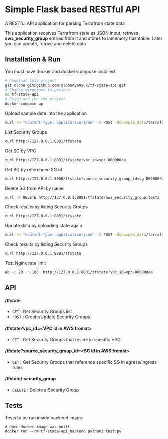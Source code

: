 # Simple Flask based RESTful API
A RESTful API application for parsing Terrafrom state data

This application receives Terrafrom state as JSON input, retrives **aws_security_group** entries from it and stores to inmemory hashtable.
Later you can update, retrive and delete data

## Installation & Run
You must have docker and docker-compose installed

```bash
# Download this project
git clone git@github.com:slobodyanyuk/tf-state-api.git
# Change directory to project
cd tf-state-api
# Build and run the project
docker-compose up 
```

Upload sample data into the application
```bash
curl -H "Content-Type: application/json" -X POST -d@sample_data/terraform_test.tfstate http://127.0.0.1:8081/tfstate
```
List Security Groups
```bash
curl http://127.0.0.1:8081/tfstate
```
Get SG by VPC
```bash
curl http://127.0.0.1:8081/tfstate?vpc_id=vpc-000000aa
```
Get SG by referenced SG id
```bash
curl http://127.0.0.1:5000/tfstate?source_security_group_id=sg-0000000ab
```
Delete SG from API by name
```bash
curl -X DELETE http://127.0.0.1:8081/tfstate/aws_security_group.test2
```
Check results by listing Security Groups
```bash
curl http://127.0.0.1:8081/tfstate
```
Update data by uploading state again
```bash
curl -H "Content-Type: application/json" -X POST -d@sample_data/terraform_test.tfstate http://127.0.0.1:8081/tfstate
```
Check results by listing Security Groups
```bash
curl http://127.0.0.1:8081/tfstate
```
Test Nginx rate limit
```bash
ab -c 20 -n 100  http://127.0.0.1:8081/tfstate?vpc_id=vpc-000000aa
```

## API

#### /tfstate
* `GET` : Get Security Groups list
* `POST` : Create/Update Security Groups

#### /tfstate?vpc_id=\<VPC id in AWS fromat\>
* `GET` : Get Security Groups that reside in specific VPC

#### /tfstate?source_security_group_id=\<SG id in AWS fromat\>
* `GET` : Get Security Groups that reference specific SG in egress/ingress rules

#### /tfstate/:security_group
* `DELETE` : Delete a Security Group

## Tests
Tests to be run inside backend image
```
# Once docker image was built
docker run --rm tf-state-api_backend python3 test.py
```
